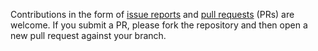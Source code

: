 Contributions in the form of [issue reports] and [pull requests] (PRs) are welcome.
If you submit a PR, please fork the repository and then open a new pull request against your branch.

[issue reports]: https://github.com/zbeekman/launchctl-tasks/issues/new
[pull requests]: https://github.com/zbeekman/launchctl-tasks/compare
